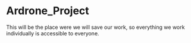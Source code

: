 # Ardrone_Project
This will be the place were we will save our work, so everything we work individually is accessible to everyone.
